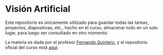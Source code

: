 # Visión Artificial

Este repositorio es únicamente utilizado para guardar todas las tareas, proyectos, diapositivas, etc., hecho en el curso, almacenar todo en un solo lugar, para luego ser consultado en otro momento.

La materia es dada por el profesor [Fernando Quintero](https://github.com/fquinterov), y el repositorio oficial del curso está [aquí](https://github.com/agmarrugo/computer-vision-utb).

<!-- 
Nota para mi yo del fúturo, y quizás una manera de expresar mis pensamientos, realmente dudo mucho si alguien llegara a leer esto.
Sé que a este punto en el que me encuentro acerca de mi formación, es normal sentir muchas dudas e incertidumbres del fúturo,
no soy el primero, ni seré el último... esta parte de la programación es de lo que más me encanta a mí, y recientemente me salió
una oportunidad laboral en otro ámbito, en concreto, como desarrollador Backend, y aunque el área me gusta, no es lo mismo.

Prácticamente al mismo tiempo de esta oportunidad laboral, me escribió una chica de recursos humanos de otro lugar diferente,
me escribió acerca de un puesto, el cual le afirmé que sí me interesaba, el puesto trataba acerca de automatización e IA.
Apenas me enteré, me emocioné completamente... reacción que no tuve en el trabajo de backend. Obvio me interesa este puesto de backend,
es una oportunidad de crecimiento que no desperdiciaré, pero en el fondo me gustaría trabajar de lo otro, IA, ciencia de datos,
visión artificial, y todas las áreas que se incluyen en el manejo de datos. Por parte de la chica de RRHH que me escribió, no he recibido
más noticias de ellas por el momento, no sé si me descartó o, no sé kajaas.

Me gustaría en el fúturo dedicarme más que todo a esta parte, así como les pasa al profesor Fernando o al vicerrector de la UTB (a la hora
de estar escribiendo esto) Andres, al profesor David Sierra o Andy Dominguez. Ellos sin duda alguna son unos tesos en esta área, personas las cuales
admiro mucho, pero me gustaría llegar a estar alguna vez cerca de ellos, y más importante, vivir de esto y no necesariamente estar vinculado
a universidades.

Hay muchas áreas que me interesan que se pueden complementar unas con otras dentro de la programación, así como pasan en las ciencias exactas,
y quizás la razón por la cual no estoy tan feliz en el backend es por mis pocos conocimientos en lenguajes, tecnologías, y también sé que
no lo sabré todo nunca, o que quizás entre más pueda saber, ver en comparación lo que no sé, y abrumarme.

Esto tiene demasiada redundancia y cosas mal escritas o redactadas, porque no estoy revisando lo que escribo, solo suelto lo que pienso, pero
revisaré esto en unos años y veré cómo me está yendo, o me fue jajajjaja. No sé... qué ansiedad, ¿no?

Supongo que lo que haré es disfrutar del proceso, aunque sé que estos pensamientos no me los quitaré jamás... haré lo que pueda y buscaré
qué hacer, para aprender o para poder comer, pero de cualquier modo, rebuscarme. Me esforzaré, espero.

Dejo el repositorio público porque como dije antes, me gustaría ver esto en mucho tiempo, pero nunca se sabe si perderé el acceso a mi
cuenta de Github, así que, si alguien llegara a leer esto, me gustaría que me lo dijera, quizás me sirva hablarlo con alguien.
-->
